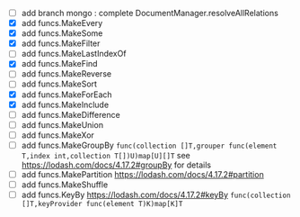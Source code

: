 - [ ] add branch mongo : complete DocumentManager.resolveAllRelations
- [x] add funcs.MakeEvery
- [x] add funcs.MakeSome
- [x] add funcs.MakeFilter
- [ ] add funcs.MakeLastIndexOf
- [x] add funcs.MakeFind
- [ ] add funcs.MakeReverse
- [ ] add funcs.MakeSort
- [x] add funcs.MakeForEach
- [x] add funcs.MakeInclude
- [ ] add funcs.MakeDifference
- [ ] add funcs.MakeUnion
- [ ] add funcs.MakeXor
- [ ] add funcs.MakeGroupBy `func(collection []T,grouper func(element T,index int,collection T[])U)map[U][]T`
      see https://lodash.com/docs/4.17.2#groupBy for details
- [ ] add funcs.MakePartition https://lodash.com/docs/4.17.2#partition
- [ ] add funcs.MakeShuffle
- [ ] add funcs.KeyBy https://lodash.com/docs/4.17.2#keyBy `func(collection []T,keyProvider func(element T)K)map[K]T`